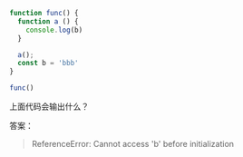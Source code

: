 ```js
function func() {
  function a () {
    console.log(b)
  }

  a();
  const b = 'bbb'
}

func()
```

上面代码会输出什么？

答案：
>  ReferenceError: Cannot access 'b' before initialization